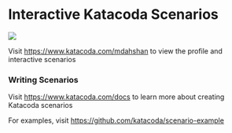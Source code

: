 # Interactive Katacoda Scenarios

[![](http://shields.katacoda.com/katacoda/mdahshan/count.svg)](https://www.katacoda.com/mdahshan "Get your profile on Katacoda.com")

Visit https://www.katacoda.com/mdahshan to view the profile and interactive scenarios

### Writing Scenarios
Visit https://www.katacoda.com/docs to learn more about creating Katacoda scenarios

For examples, visit https://github.com/katacoda/scenario-example
